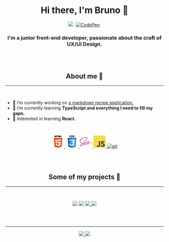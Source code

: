 <h1 align="center">Hi there, I'm Bruno 🍁</h1>
<p align="center">
<a href="https://bruno-xavier.netlify.app"><img src="https://img.shields.io/badge/PORTFOLIO-260000?style=for-the-badge&labelColor=critical alt="Portfolio" /></a>&nbsp;
<a href="https://codepen.io/SleepyBluee"><img src="https://img.shields.io/badge/Codepen-260000?style=for-the-badge&logo=codepen&labelColor=26000&Color=f6ee89" alt="CodePen" /></a>&nbsp;
</p>
  
<h3 align="center">I'm a junior front-end developer, passionate about the craft of UX/UI Design.</h3>

<br>
<br>
  
<h2 align="center">About me 🍂</h1>

___
  
<br>

- 🐝 I’m currently working on [a markdown recipe application.](https://github.com/Sleepyblue/markdown-recipe-app)
- 🍁 I’m currently learning **TypeScript and everything I need to fill my gaps.**
- 🍂 Interested in learning **React.**

<br>

<p align="center"> 
<a href="https://www.w3.org/html/" target="_blank" rel="noreferrer"> <img src="https://raw.githubusercontent.com/devicons/devicon/master/icons/html5/html5-original-wordmark.svg" alt="html5" width="40" height="40"/> </a> 
<a href="https://www.w3schools.com/css/" target="_blank" rel="noreferrer"> <img src="https://raw.githubusercontent.com/devicons/devicon/master/icons/css3/css3-original-wordmark.svg" alt="css3" width="40" height="40"/> </a>
<a href="https://sass-lang.com" target="_blank" rel="noreferrer"> <img src="https://raw.githubusercontent.com/devicons/devicon/master/icons/sass/sass-original.svg" alt="sass" width="40" height="40"/> </a> 
<a href="https://developer.mozilla.org/en-US/docs/Web/JavaScript" target="_blank" rel="noreferrer"> <img src="https://raw.githubusercontent.com/devicons/devicon/master/icons/javascript/javascript-original.svg" alt="javascript" width="40" height="40"/> </a> 
<a href="https://git-scm.com/" target="_blank" rel="noreferrer"> <img src="https://www.vectorlogo.zone/logos/git-scm/git-scm-icon.svg" alt="git" width="40" height="40"/> </a>
</p>
  
<br>
<br>

<h2 align="center">Some of my projects 🐝</h1>

___
  
<br>

 <p align="center">
  <img width="400" src="https://user-images.githubusercontent.com/69484045/191836285-29504da6-edd6-4636-b38c-815319cc1b80.png" />
  <img width="400" src="https://user-images.githubusercontent.com/69484045/191836308-a51e6968-af5c-4176-b43b-89bc078938a4.png" />
 <a href="https://github.com/Sleepyblue/Netlify-Serverless-Portfolio">
  <img align="" src="https://github-readme-stats.vercel.app/api/pin/?username=Sleepyblue&repo=Netlify-Serverless-Portfolio&theme=maroongold" />
</a>
  <a href="https://github.com/Sleepyblue/markdown-recipe-app">
  <img align="" src="https://github-readme-stats.vercel.app/api/pin/?username=Sleepyblue&repo=markdown-recipe-app&theme=maroongold" />
</p> 
  
<br>
<br>

___

<p align="center">
  <img src="https://github-readme-stats.vercel.app/api?username=Sleepyblue&theme=maroongold&show_icons=true" width="410"/>
  <img src="https://github-readme-stats.vercel.app/api/top-langs/?username=Sleepyblue&layout=compact&theme=maroongold" width="400" />
</p>
  
